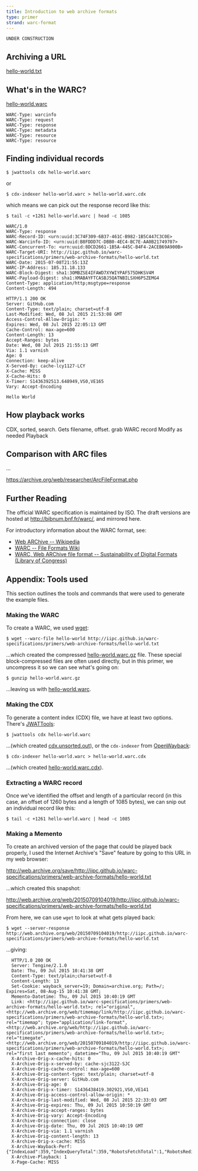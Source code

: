 ```yaml
---
title: Introduction to web archive formats
type: primer
strand: warc-format
---
```


~~~
UNDER CONSTRUCTION
~~~

Archiving a URL
---------------

[hello-world.txt](./hello-world.txt)

What's in the WARC?
-------------------

[hello-world.warc](./hello-world.warc)

~~~
WARC-Type: warcinfo
WARC-Type: request
WARC-Type: response
WARC-Type: metadata
WARC-Type: resource
WARC-Type: resource
~~~

Finding individual records
--------------------------

    $ jwattools cdx hello-world.warc

or

    $ cdx-indexer hello-world.warc > hello-world.warc.cdx

which means we can pick out the response record like this:

    $ tail -c +1261 hello-world.warc | head -c 1085

~~~
WARC/1.0
WARC-Type: response
WARC-Record-ID: <urn:uuid:3C74F309-6B37-461C-B982-1B5C447C3C0E>
WARC-Warcinfo-ID: <urn:uuid:B8FDDD7C-DBB0-4EC4-BC7E-AA0B21749707>
WARC-Concurrent-To: <urn:uuid:8DCD2661-1B5A-445C-B4F4-2ACEB69A900B>
WARC-Target-URI: http://iipc.github.io/warc-specifications/primers/web-archive-formats/hello-world.txt
WARC-Date: 2015-07-08T21:55:13Z
WARC-IP-Address: 185.31.18.133
WARC-Block-Digest: sha1:3OMBZSE4IFAWD7XYWIYPAF575DHKSV4M
WARC-Payload-Digest: sha1:XMABAYFTCASBJ5QATNBILSXH6PSZEMG4
Content-Type: application/http;msgtype=response
Content-Length: 494

HTTP/1.1 200 OK
Server: GitHub.com
Content-Type: text/plain; charset=utf-8
Last-Modified: Wed, 08 Jul 2015 21:53:08 GMT
Access-Control-Allow-Origin: *
Expires: Wed, 08 Jul 2015 22:05:13 GMT
Cache-Control: max-age=600
Content-Length: 13
Accept-Ranges: bytes
Date: Wed, 08 Jul 2015 21:55:13 GMT
Via: 1.1 varnish
Age: 0
Connection: keep-alive
X-Served-By: cache-lcy1127-LCY
X-Cache: MISS
X-Cache-Hits: 0
X-Timer: S1436392513.648949,VS0,VE165
Vary: Accept-Encoding

Hello World

~~~

How playback works
------------------

CDX, sorted, search. Gets filename, offset.
grab WARC record
Modify as needed
Playback

Comparison with ARC files
-------------------------

...

<https://archive.org/web/researcher/ArcFileFormat.php>


Further Reading
---------------

The official WARC specification is maintained by ISO. The draft versions are hosted at <http://bibnum.bnf.fr/warc/>, and mirrored here.

For introductory information about the WARC format, see:

* [Web ARChive -- Wikipedia](http://en.wikipedia.org/wiki/Web_ARChive)
* [WARC -- File Formats Wiki](http://fileformats.archiveteam.org/wiki/WARC)
* [WARC, Web ARChive file format -- Sustainability of Digital Formats (Library of Congress)](http://www.digitalpreservation.gov/formats/fdd/fdd000236.shtml)



Appendix: Tools used
--------------------

This section outlines the tools and commands that were used to generate the example files.

### Making the WARC ###

To create a WARC, we used [wget](http://www.gnu.org/software/wget/):

    $ wget --warc-file hello-world http://iipc.github.io/warc-specifications/primers/web-archive-formats/hello-world.txt

...which created the compressed [hello-world.warc.gz](./hello-world.warc.gz) file. These special block-compressed files are often used directly, but in this primer, we uncompress it so we can see what's going on:

    $ gunzip hello-world.warc.gz

...leaving us with [hello-world.warc](./hello-world.warc).

### Making the CDX ###

To generate a content index (CDX) file, we have at least two options. There's [JWATTools](https://sbforge.org/display/JWAT/JWAT-Tools):

    $ jwattools cdx hello-world.warc

...(which created [cdx.unsorted.out](./cdx.unsorted.out)), or the ```cdx-indexer``` from [OpenWayback](https://github.com/iipc/openwayback):

    $ cdx-indexer hello-world.warc > hello-world.warc.cdx

...(which created [hello-world.warc.cdx](./hello-world.warc.cdx)).

### Extracting a WARC record ###

Once we've identified the offset and length of a particular record (in this case, an offset of 1260 bytes and a length of 1085 bytes), we can snip out an individual record like this:

    $ tail -c +1261 hello-world.warc | head -c 1085


### Making a Memento ###

To create an archived version of the page that could be played back properly, I used the Internet Archive's "Save" feature by going to this URL in my web browser: 

http://web.archive.org/save/http://iipc.github.io/warc-specifications/primers/web-archive-formats/hello-world.txt

...which created this snapshot:

http://web.archive.org/web/20150709104019/http://iipc.github.io/warc-specifications/primers/web-archive-formats/hello-world.txt

From here, we can use ```wget``` to look at what gets played back:

    $ wget --server-response http://web.archive.org/web/20150709104019/http://iipc.github.io/warc-specifications/primers/web-archive-formats/hello-world.txt

...giving:

~~~
  HTTP/1.0 200 OK
  Server: Tengine/2.1.0
  Date: Thu, 09 Jul 2015 10:41:38 GMT
  Content-Type: text/plain;charset=utf-8
  Content-Length: 13
  Set-Cookie: wayback_server=19; Domain=archive.org; Path=/; Expires=Sat, 08-Aug-15 10:41:38 GMT;
  Memento-Datetime: Thu, 09 Jul 2015 10:40:19 GMT
  Link: <http://iipc.github.io/warc-specifications/primers/web-archive-formats/hello-world.txt>; rel="original", <http://web.archive.org/web/timemap/link/http://iipc.github.io/warc-specifications/primers/web-archive-formats/hello-world.txt>; rel="timemap"; type="application/link-format", <http://web.archive.org/web/http://iipc.github.io/warc-specifications/primers/web-archive-formats/hello-world.txt>; rel="timegate", <http://web.archive.org/web/20150709104019/http://iipc.github.io/warc-specifications/primers/web-archive-formats/hello-world.txt>; rel="first last memento"; datetime="Thu, 09 Jul 2015 10:40:19 GMT"
  X-Archive-Orig-x-cache-hits: 0
  X-Archive-Orig-x-served-by: cache-sjc3122-SJC
  X-Archive-Orig-cache-control: max-age=600
  X-Archive-Orig-content-type: text/plain; charset=utf-8
  X-Archive-Orig-server: GitHub.com
  X-Archive-Orig-age: 0
  X-Archive-Orig-x-timer: S1436438419.302921,VS0,VE141
  X-Archive-Orig-access-control-allow-origin: *
  X-Archive-Orig-last-modified: Wed, 08 Jul 2015 22:33:03 GMT
  X-Archive-Orig-expires: Thu, 09 Jul 2015 10:50:19 GMT
  X-Archive-Orig-accept-ranges: bytes
  X-Archive-Orig-vary: Accept-Encoding
  X-Archive-Orig-connection: close
  X-Archive-Orig-date: Thu, 09 Jul 2015 10:40:19 GMT
  X-Archive-Orig-via: 1.1 varnish
  X-Archive-Orig-content-length: 13
  X-Archive-Orig-x-cache: MISS
  X-Archive-Wayback-Perf: {"IndexLoad":359,"IndexQueryTotal":359,"RobotsFetchTotal":1,"RobotsRedis":1,"RobotsTotal":1,"Total":371,"WArcResource":10}
  X-Archive-Playback: 1
  X-Page-Cache: MISS
~~~